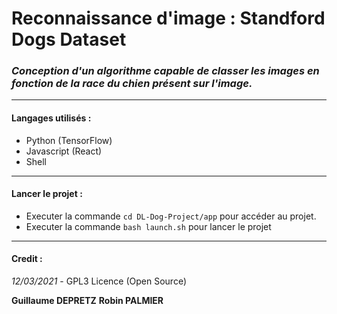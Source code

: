# Reconnaissance d'image : Standford Dogs Dataset
### *Conception d'un algorithme capable de classer les images en fonction de la race du chien présent sur l'image.*

---
#### Langages utilisés :
* Python (TensorFlow)
* Javascript (React)
* Shell

---
#### Lancer le projet : &nbsp;
- Executer la commande ``cd DL-Dog-Project/app`` pour accéder au projet.
- Executer la commande ``bash launch.sh`` pour lancer le projet

---
#### Credit :
*12/03/2021* - GPL3 Licence (Open Source)

**Guillaume DEPRETZ**
**Robin PALMIER** 
&nbsp;
